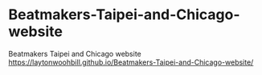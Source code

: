 # Beatmakers-Taipei-and-Chicago-website
Beatmakers Taipei and Chicago website
https://laytonwoohbill.github.io/Beatmakers-Taipei-and-Chicago-website/
